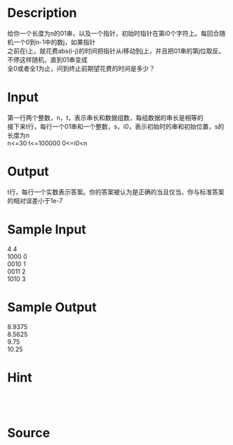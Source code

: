 
# Description

<div class="content"><div>给你一个长度为n的01串，以及一个指针，初始时指针在第i0个字符上。每回合随机一个0到n-1中的数j，如果指针</div>
<div>之前在i上，就花费abs(i-j)的时间把指针从i移动到j上，并且把01串的第j位取反。不停这样随机，直到01串变成</div>
<div>全0或者全1为止，问到终止前期望花费的时间是多少？</div></div>

# Input

<div class="content"><div>第一行两个整数，n，t，表示串长和数据组数，每组数据的串长是相等的</div>
<div>接下来t行，每行一个01串和一个整数，s，i0，表示初始时的串和初始位置，s的长度为n</div>
<div>n&lt;=30 t&lt;=100000 0&lt;=i0&lt;n</div>
<p></p></div>

# Output

<div class="content"><div>t行，每行一个实数表示答案。你的答案被认为是正确的当且仅当，你与标准答案的相对误差小于1e-7</div>
<p></p></div>

# Sample Input

<div class="content"><span class="sampledata">4 4<br/>
1000 0<br/>
0010 1<br/>
0011 2<br/>
1010 3</span></div>

# Sample Output

<div class="content"><span class="sampledata">8.9375<br/>
8.5625<br/>
9.75<br/>
10.25</span></div>

# Hint

<div class="content"><p></p><div></div><br/>
<div></div><br/>
<p></p><p></p></div>

# Source

<div class="content"><p><a href="problemset.php?search="></a></p></div>

